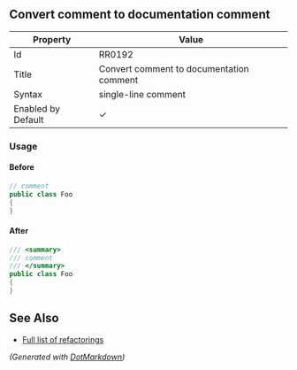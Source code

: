 ## Convert comment to documentation comment

| Property           | Value                                    |
| ------------------ | ---------------------------------------- |
| Id                 | RR0192                                   |
| Title              | Convert comment to documentation comment |
| Syntax             | single\-line comment                     |
| Enabled by Default | &#x2713;                                 |

### Usage

#### Before

```csharp
// comment
public class Foo
{
}
```

#### After

```csharp
/// <summary>
/// comment
/// </summary>
public class Foo
{
}
```

## See Also

* [Full list of refactorings](Refactorings.md)


*\(Generated with [DotMarkdown](http://github.com/JosefPihrt/DotMarkdown)\)*